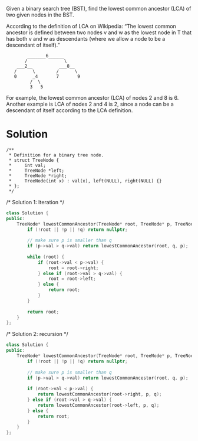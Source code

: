 Given a binary search tree (BST), find the lowest common ancestor (LCA) of two given nodes in the BST.

According to the definition of LCA on Wikipedia: “The lowest common ancestor is defined between two nodes v and w as the lowest node in T that has both v and w as descendants (where we allow a node to be a descendant of itself).”
```
        _______6______
       /              \
    ___2__          ___8__
   /      \        /      \
   0      _4       7       9
         /  \
         3   5
 ```
For example, the lowest common ancestor (LCA) of nodes 2 and 8 is 6. Another example is LCA of nodes 2 and 4 is 2, since a node can be a descendant of itself according to the LCA definition.

# Solution
```
/**
 * Definition for a binary tree node.
 * struct TreeNode {
 *     int val;
 *     TreeNode *left;
 *     TreeNode *right;
 *     TreeNode(int x) : val(x), left(NULL), right(NULL) {}
 * };
 */
```
/* Solution 1: Iteration */
```cpp
class Solution {
public:
    TreeNode* lowestCommonAncestor(TreeNode* root, TreeNode* p, TreeNode* q) {
        if (!root || !p || !q) return nullptr;
        
        // make sure p is smaller than q
        if (p->val > q->val) return lowestCommonAncestor(root, q, p);
        
        while (root) {
            if (root->val < p->val) {
                root = root->right;
            } else if (root->val > q->val) {
                root = root->left;
            } else {
                return root;
            }
        }
        
        return root;
    }
};
```

/* Solution 2: recursion */
```cpp
class Solution {
public:
    TreeNode* lowestCommonAncestor(TreeNode* root, TreeNode* p, TreeNode* q) {
        if (!root || !p || !q) return nullptr;
        
        // make sure p is smaller than q
        if (p->val > q->val) return lowestCommonAncestor(root, q, p);
        
        if (root->val < p->val) {
            return lowestCommonAncestor(root->right, p, q);
        } else if (root->val > q->val) {
            return lowestCommonAncestor(root->left, p, q);
        } else {
            return root;
        }
    }
};
```

